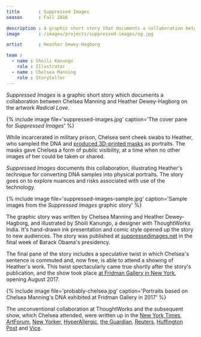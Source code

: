 ```yaml
---
title       : Suppressed Images
season      : Fall 2016

description : A graphic short story that documents a collaboration between Chelsea Manning and Heather Dewey-Hagborg on the artwork Radical Love.
image       : /images/projects/suppressed-images/og.jpg

artist      : Heather Dewey-Hagborg

team :
  - name : Shoili Kanungo
    role : Illustrator
  - name : Chelsea Manning
    role : Storyteller
---
```


*Suppressed Images* is a graphic short story which documents a collaboration between Chelsea Manning and Heather Dewey-Hagborg on the artwork *Radical Love*.

{% include image file='suppressed-images.jpg'
   caption='The cover pane for *Suppressed Images*' %}

While incarcerated in military prison, Chelsea sent cheek swabs to Heather, who sampled the DNA and [produced 3D-printed masks](http://deweyhagborg.com/projects/radical-love) as portraits. The masks gave Chelsea a form of public visibility, at a time when no other images of her could be taken or shared.

*Suppressed Images* documents this collaboration, illustrating Heather's technique for converting DNA samples into physical portraits. The story goes on to explore nuances and risks associated with use of the technology.

{% include image file='suppressed-images-sample.jpg'
   caption='Sample images from the *Suppressed Images* graphic story' %}

The graphic story was written by Chelsea Manning and Heather Dewey-Hagborg, and illustrated by Shoili Kanungo, a designer with ThoughtWorks India. It's hand-drawn ink presentation and comic style opened up the story to new audiences. The story was published at [suppressedimages.net](https://suppressedimages.net) in the final week of Barack Obama's presidency.

The final pane of the story includes a speculative twist in which Chelsea's sentence is commuted and, now free, is able to attend a showing of Heather's work. This twist spectacularly came true shortly after the story's publication, and the show took place [at Fridman Gallery in New York](https://www.fridmangallery.com/a-becoming-resemblance), opening August 2017.

{% include image file='probably-chelsea.jpg'
   caption='Portraits based on Chelsea Manning\'s DNA exhibited at Fridman Gallery in 2017' %}

The unconventional collaboration at ThoughtWorks and the subsequent show, which Chelsea attended, were written up in the [New York Times](https://www.nytimes.com/2017/06/30/arts/design/chelsea-manning-dna-art-show-lower-manhattan.html), [ArtForum](https://docs.wixstatic.com/ugd/710937_46db9cf5ec6444c293ee19b5f28fb8ba.pdf), [New Yorker](https://www.newyorker.com/goings-on-about-town/art/heather-dewey-hagborg-and-chelsea-e-manning), [HyperAllergic](https://hyperallergic.com/394117/chelsea-manning-heather-dewey-hagborg-fridman-gallery/), [the Guardian](https://amp.theguardian.com/culture/2017/aug/03/chelsea-manning-hair-clippings-artist-portraits-dna), [Reuters](https://www.reuters.com/article/us-people-chelsea-manning-dna-portraits-idUSKBN19W1G2), [Huffington Post](https://www.huffingtonpost.com/entry/chelsea-manning-dna-art_us_595cf03de4b0da2c73264c1c) and [Vice](https://creators.vice.com/en_us/article/wj8834/chelsea-manning-art-world-debut-heather-dewey-hagborg).